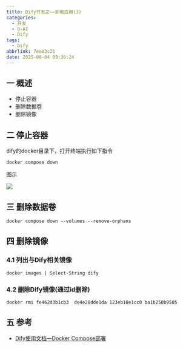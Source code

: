 ```yaml
---
title: Dify开发之——卸载应用(3)
categories:
  - 开发
  - Q-AI
  - Dify
tags:
  - Dify
abbrlink: 7ee83c21
date: 2025-08-04 09:36:24
---
```

## 一 概述

* 停止容器
* 删除数据卷
* 删除镜像

<!--more-->

## 二 停止容器

dify的docker目录下，打开终端执行如下指令

```
docker compose down
```

图示

![][1]

## 三 删除数据卷

```
docker compose down --volumes --remove-orphans
```

## 四 删除镜像

### 4.1 列出与Dify相关镜像

```
docker images | Select-String dify
```

### 4.2 删除Dify镜像(通过id删除)

```
docker rmi fe462d3b1cb3  de4e28dde1da 123eb10e1cc0 ba1b250b9505
```


## 五 参考

* [Dify使用文档—Docker Compose部署](https://docs.dify.ai/zh-hans/getting-started/install-self-hosted/docker-compose)



[1]:https://cdn.jsdelivr.net/gh/PGzxc/CDN/blog-ai/dify-3-stop-cmd-1.png
